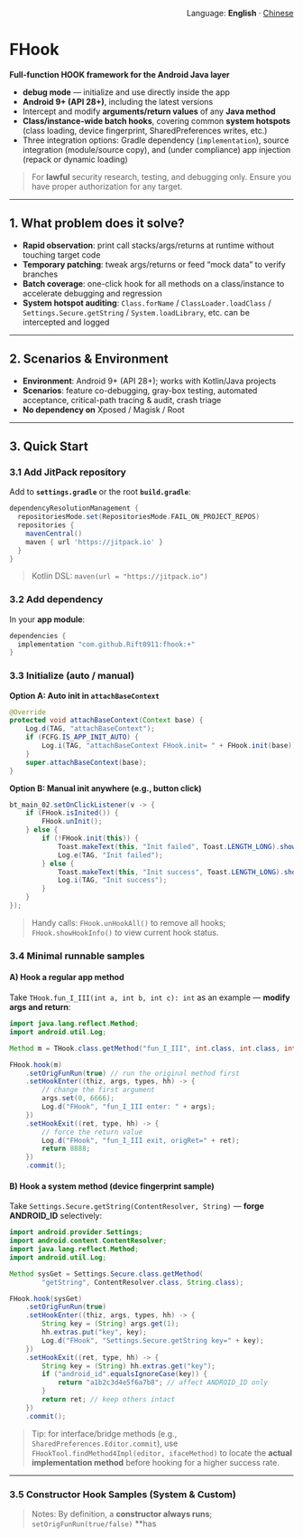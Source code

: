 <p align="right">Language: <b>English</b> · <a href="README.cn.md">Chinese</a></p>

# FHook

**Full-function HOOK framework for the Android Java layer**

* **debug mode** — initialize and use directly inside the app
* **Android 9+ (API 28+)**, including the latest versions
* Intercept and modify **arguments/return values** of any **Java method**
* **Class/instance-wide batch hooks**, covering common **system hotspots** (class loading, device fingerprint, SharedPreferences writes, etc.)
* Three integration options: Gradle dependency (`implementation`), source integration (module/source copy), and (under compliance) app injection (repack or dynamic loading)

> For **lawful** security research, testing, and debugging only. Ensure you have proper authorization for any target.

---

## 1. What problem does it solve?

* **Rapid observation**: print call stacks/args/returns at runtime without touching target code
* **Temporary patching**: tweak args/returns or feed “mock data” to verify branches
* **Batch coverage**: one-click hook for all methods on a class/instance to accelerate debugging and regression
* **System hotspot auditing**: `Class.forName` / `ClassLoader.loadClass` / `Settings.Secure.getString` /
  `System.loadLibrary`, etc. can be intercepted and logged

---

## 2. Scenarios & Environment

* **Environment**: Android 9+ (API 28+); works with Kotlin/Java projects
* **Scenarios**: feature co-debugging, gray-box testing, automated acceptance, critical-path tracing & audit, crash triage
* **No dependency on** Xposed / Magisk / Root

---

## 3. Quick Start

### 3.1 Add JitPack repository

Add to **`settings.gradle`** or the root **`build.gradle`**:

```groovy
dependencyResolutionManagement {
  repositoriesMode.set(RepositoriesMode.FAIL_ON_PROJECT_REPOS)
  repositories {
    mavenCentral()
    maven { url 'https://jitpack.io' }
  }
}
```

> Kotlin DSL: `maven(url = "https://jitpack.io")`

### 3.2 Add dependency

In your **app module**:

```groovy
dependencies {
  implementation "com.github.Rift0911:fhook:+"
}
```

### 3.3 Initialize (auto / manual)

**Option A: Auto init in `attachBaseContext`**

```java
@Override
protected void attachBaseContext(Context base) {
    Log.d(TAG, "attachBaseContext");
    if (FCFG.IS_APP_INIT_AUTO) {
        Log.i(TAG, "attachBaseContext FHook.init= " + FHook.init(base));
    }
    super.attachBaseContext(base);
}
```

**Option B: Manual init anywhere (e.g., button click)**

```java
bt_main_02.setOnClickListener(v -> {
    if (FHook.isInited()) {
        FHook.unInit();
    } else {
        if (!FHook.init(this)) {
            Toast.makeText(this, "Init failed", Toast.LENGTH_LONG).show();
            Log.e(TAG, "Init failed");
        } else {
            Toast.makeText(this, "Init success", Toast.LENGTH_LONG).show();
            Log.i(TAG, "Init success");
        }
    }
});
```

> Handy calls: `FHook.unHookAll()` to remove all hooks; `FHook.showHookInfo()` to view current hook status.

### 3.4 Minimal runnable samples

#### A) Hook a regular app method

Take `THook.fun_I_III(int a, int b, int c): int` as an example — **modify args and return**:

```java
import java.lang.reflect.Method;
import android.util.Log;

Method m = THook.class.getMethod("fun_I_III", int.class, int.class, int.class);

FHook.hook(m)
    .setOrigFunRun(true) // run the original method first
    .setHookEnter((thiz, args, types, hh) -> {
        // change the first argument
        args.set(0, 6666);
        Log.d("FHook", "fun_I_III enter: " + args);
    })
    .setHookExit((ret, type, hh) -> {
        // force the return value
        Log.d("FHook", "fun_I_III exit, origRet=" + ret);
        return 8888;
    })
    .commit();
```

#### B) Hook a system method (device fingerprint sample)

Take `Settings.Secure.getString(ContentResolver, String)` — **forge ANDROID\_ID** selectively:

```java
import android.provider.Settings;
import android.content.ContentResolver;
import java.lang.reflect.Method;
import android.util.Log;

Method sysGet = Settings.Secure.class.getMethod(
        "getString", ContentResolver.class, String.class);

FHook.hook(sysGet)
    .setOrigFunRun(true)
    .setHookEnter((thiz, args, types, hh) -> {
        String key = (String) args.get(1);
        hh.extras.put("key", key);
        Log.d("FHook", "Settings.Secure.getString key=" + key);
    })
    .setHookExit((ret, type, hh) -> {
        String key = (String) hh.extras.get("key");
        if ("android_id".equalsIgnoreCase(key)) {
            return "a1b2c3d4e5f6a7b8"; // affect ANDROID_ID only
        }
        return ret; // keep others intact
    })
    .commit();
```

> Tip: for interface/bridge methods (e.g., `SharedPreferences.Editor.commit`), use
> `FHookTool.findMethod4Impl(editor, ifaceMethod)` to locate the **actual implementation method** before hooking for a higher success rate.

---

### 3.5 Constructor Hook Samples (System & Custom)

> Notes: By definition, a **constructor always runs**; `setOrigFunRun(true/false)` **has